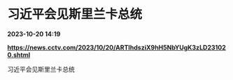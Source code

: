 # 习近平会见斯里兰卡总统

**2023-10-20 14:19**

**https://news.cctv.com/2023/10/20/ARTIhdsziX9hH5NbYUgK3zLD231020.shtml**

习近平会见斯里兰卡总统